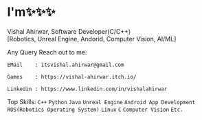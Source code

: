# I'm✨✨✨
Vishal Ahirwar,
Software Developer(C/C++)  
[Robotics, Unreal Engine, Andorid, Computer Vision, AI/ML]

Any Query Reach out to me:
```
EMail    : itsvishal.ahirwar@gmail.com
```
```
Games    : https://vishal-ahirwar.itch.io/
```
```
Linkedin : https://www.linkedin.com/in/vishalahirwar
```

Top Skills:
```C++``` ```Python``` ```Java``` ```Unreal Engine``` ```Android App Development```
```ROS(Robotics Operating System)``` ```Linux``` ```C``` ```Computer Vision``` ```Etc.```
<!---
IVishalAhirwar/IVishalAhirwar is a ✨ special ✨ repository because its `README.md` (this file) appears on your GitHub profile.
You can click the Preview link to take a look at your changes.
--->
